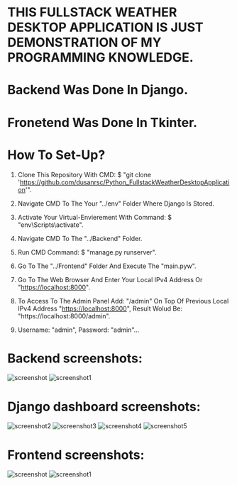 # THIS FULLSTACK WEATHER DESKTOP APPLICATION IS JUST DEMONSTRATION OF MY PROGRAMMING KNOWLEDGE.

# Backend Was Done In Django.
# Fronetend Was Done In Tkinter.

# How To Set-Up?
1) Clone This Repository With CMD: $ "git clone 'https://github.com/dusanrsc/Python_FullstackWeatherDesktopApplication'".
2) Navigate CMD To The Your "../env" Folder Where Django Is Stored.
3) Activate Your Virtual-Envierement With Command: $ "env\Scripts\activate".
4) Navigate CMD To The "../Backend" Folder.
5) Run CMD Command: $ "manage.py runserver".
6) Go To The "../Frontend" Folder And Execute The "main.pyw".

7) Go To The Web Browser And Enter Your Local IPv4 Address Or "[https://localhost:8000](http://localhost:8000/)".
8) To Access To The Admin Panel Add: "/admin" On Top Of Previous Local IPv4 Address "[https://localhost:8000](http://localhost:8000/)", Result Wolud Be: "https://localhost:8000/admin".
9) Username: "admin", Password: "admin"...

# Backend screenshots:
![screenshot](https://github.com/user-attachments/assets/bfa76d10-ea0b-4306-ba88-24602cea178b)
![screenshot1](https://github.com/user-attachments/assets/28ddecfe-aa63-4562-938d-e0ecaa07b5b2)

# Django dashboard screenshots:
![screenshot2](https://github.com/user-attachments/assets/bcf0a95c-e077-47f6-9016-dcc69cf57835)
![screenshot3](https://github.com/user-attachments/assets/ca89419c-c2f1-4fea-9454-5b8c65da17b4)
![screenshot4](https://github.com/user-attachments/assets/020eb4aa-8c4d-4253-bcc5-fc3aea26fc5d)
![screenshot5](https://github.com/user-attachments/assets/8317be88-338d-4ddc-8e01-5c37d0bf9780)

# Frontend screenshots:
![screenshot](https://github.com/user-attachments/assets/662030ff-bbd1-4322-886c-23bfb50f1ed8)
![screenshot1](https://github.com/user-attachments/assets/04041615-655c-4fde-a938-54ff2a81b78e)
